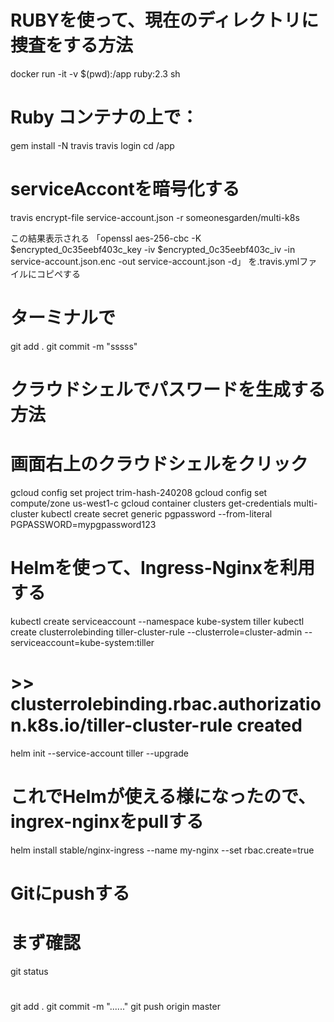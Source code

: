 # RUBYを使って、現在のディレクトリに捜査をする方法
docker run -it -v $(pwd):/app ruby:2.3 sh
# Ruby コンテナの上で：
gem install -N travis
travis login
cd  /app
# serviceAccontを暗号化する
travis encrypt-file service-account.json -r someonesgarden/multi-k8s

この結果表示される
「openssl aes-256-cbc -K $encrypted_0c35eebf403c_key -iv $encrypted_0c35eebf403c_iv -in service-account.json.enc -out service-account.json -d」
を.travis.ymlファイルにコピペする

# ターミナルで
git add .
git commit -m "sssss"


# クラウドシェルでパスワードを生成する方法
# 画面右上のクラウドシェルをクリック
gcloud config set project trim-hash-240208
gcloud config set compute/zone us-west1-c
gcloud container clusters get-credentials multi-cluster
kubectl create secret generic pgpassword --from-literal PGPASSWORD=mypgpassword123

# Helmを使って、Ingress-Nginxを利用する
kubectl create serviceaccount --namespace kube-system tiller
kubectl create clusterrolebinding tiller-cluster-rule --clusterrole=cluster-admin --serviceaccount=kube-system:tiller
# >> clusterrolebinding.rbac.authorization.k8s.io/tiller-cluster-rule created
helm init --service-account tiller --upgrade
# これでHelmが使える様になったので、ingrex-nginxをpullする
helm install stable/nginx-ingress --name my-nginx --set rbac.create=true

# Gitにpushする
# まず確認
git status
# 
git add . 
git commit -m "......"
git push origin master

